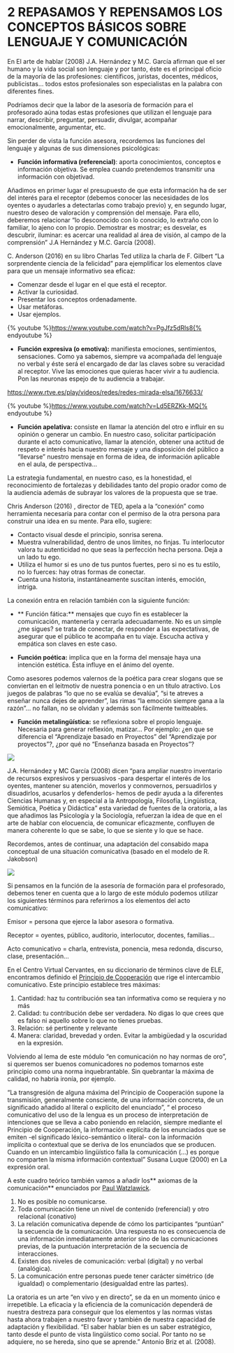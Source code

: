 # 2 REPASAMOS Y REPENSAMOS LOS CONCEPTOS BÁSICOS SOBRE LENGUAJE Y COMUNICACIÓN 

En El arte de hablar (2008) J.A. Hernández y M.C. García afirman que el ser humano  y la vida social son lenguaje y por tanto, éste es el principal oficio de la mayoría de las profesiones: científicos, juristas, docentes, médicos, publicistas… todos estos profesionales son especialistas en la palabra con diferentes fines.

Podríamos decir que la labor de la asesoría de formación para el profesorado aúna todas estas profesiones que utilizan el lenguaje para narrar, describir, preguntar, persuadir, divulgar, acompañar emocionalmente, argumentar, etc.

Sin perder de vista la función asesora, recordemos las funciones del lenguaje y algunas de sus dimensiones psicológicas:

*   **Función informativa (referencial)**: aporta conocimientos, conceptos e información objetiva. Se emplea cuando pretendemos transmitir una información con objetivad.

Añadimos en primer lugar el presupuesto de que esta información ha de ser del interés para el receptor (debemos conocer las necesidades de los oyentes o ayudarles a detectarlas como trabajo previo) y, en segundo lugar, nuestro deseo de valoración y comprensión del mensaje. Para ello, deberemos relacionar “lo desconocido con lo conocido, lo extraño con lo familiar, lo ajeno con lo propio. Demostrar es mostrar; es desvelar, es descubrir, iluminar: es acercar una realidad al área de visión, al campo de la comprensión” J.A Hernández y M.C. García (2008).

C. Anderson (2016) en su libro Charlas Ted utiliza la charla de F. Gilbert “La sorprendente ciencia de la felicidad” para ejemplificar los elementos clave para que un mensaje informativo sea eficaz:

*   Comenzar desde el lugar en el que está el receptor.
*   Activar la curiosidad.
*   Presentar los conceptos ordenadamente.
*   Usar metáforas.
*   Usar ejemplos.

{% youtube %}https://www.youtube.com/watch?v=PgJfz5dRls8{% endyoutube %}

*   **Función expresiva (o emotiva):** manifiesta emociones, sentimientos, sensaciones. Como ya sabemos, siempre va acompañada del lenguaje no verbal y éste será el encargado de dar las claves sobre su veracidad al receptor. Vive las emociones que quieras hacer vivir a tu audiencia. Pon las neuronas espejo de tu audiencia a trabajar.

https://www.rtve.es/play/videos/redes/redes-mirada-elsa/1676633/

{% youtube %}https://www.youtube.com/watch?v=Ld5ERZKk-MQ{% endyoutube %}

*   **Función apelativa:** consiste en llamar la atención del otro e influir en su opinión o generar un cambio. En nuestro caso, solicitar participación durante el acto comunicativo, llamar la atención,  obtener una actitud de respeto e interés hacia nuestro mensaje y una disposición del público a “llevarse” nuestro mensaje en forma de idea, de información aplicable en el aula, de perspectiva...

La estrategia fundamental, en nuestro caso, es la honestidad, el reconocimiento de fortalezas y debilidades tanto del propio orador como de la audiencia además de subrayar los valores de la propuesta que se trae.

Chris Anderson (2016) , director de TED, apela a la “conexión” como  herramienta necesaria para contar con el permiso de la otra persona para construir una idea en su mente. Para ello, sugiere:

*   Contacto visual desde el principio, sonrisa serena.
*   Muestra vulnerabilidad, dentro de unos límites, no finjas. Tu interlocutor valora tu autenticidad no que seas la perfección hecha persona. Deja a un lado tu ego.
*   Utiliza el humor si es uno de tus puntos fuertes, pero si no  es tu estilo, no lo fuerces: hay otras formas de conectar.
*   Cuenta una historia, instantáneamente suscitan interés, emoción, intriga.

La conexión  entra en relación también con la siguiente función:

*  ** Función fática:** mensajes que cuyo fin es establecer la comunicación,  mantenerla y cerrarla adecuadamente. No es un simple ¿me sigues? se trata de conectar, de responder a las expectativas, de asegurar que el público te acompaña en tu viaje. Escucha activa y empática son claves en este caso.

*   **Función poética:** implica que en la forma del mensaje haya una intención estética. Ésta influye en el ánimo del oyente.

Como asesores podemos valernos de la poética para crear slogans que se conviertan en el leitmotiv de nuestra ponencia o en un título atractivo. Los juegos de palabras “lo que no se evalúa se devalúa”, “si te atreves a enseñar nunca dejes de aprender”, las rimas “la emoción siempre gana a la razón”... no fallan, no se olvidan y además son fácilmente twitteables.

*   **Función metalingüística:** se reflexiona sobre el propio lenguaje. Necesaria para generar reflexión, matizar... Por ejemplo: ¿en que se diferencia el “Aprendizaje basado en Proyectos” del “Aprendizaje por proyectos”?, ¿por qué no “Enseñanza basada en Proyectos”?

![](/images/image11.png)

J.A. Hernández y MC García (2008) dicen “para ampliar nuestro inventario de recursos expresivos y persuasivos -para despertar el interés de los oyentes, mantener su atención, moverlos y conmovernos, persuadirlos y disuadirlos, acusarlos y defenderlos- hemos de pedir ayuda a la diferentes Ciencias Humanas y, en especial a la Antropología, Filosofía, Lingüística, Semiótica, Poética y Didáctica”  esta variedad de fuentes de la oratoria, a las que añadimos las Psicología y la Sociología,  refuerzan la idea de que en el arte de hablar con elocuencia, de comunicar eficazmente, confluyen de manera coherente lo que se sabe, lo que se siente y lo que se hace.

Recordemos, antes de continuar, una adaptación del consabido mapa conceptual de una situación comunicativa (basado en el modelo de R. Jakobson)

![](/images/image1.jpg)

Si pensamos en la función de la asesoría de formación para el profesorado, debemos tener en cuenta que a lo largo de este módulo podemos utilizar los siguientes términos para referirnos a los elementos del acto comunicativo:

Emisor =  persona que ejerce la labor asesora o formativa.

Receptor = oyentes, público, auditorio, interlocutor, docentes, familias...

Acto comunicativo = charla, entrevista, ponencia, mesa redonda, discurso, clase, presentación…

En el Centro Virtual Cervantes, en su diccionario de términos clave de ELE, encontramos definido el [Principio de Cooperación](https://www.google.com/url?q=https://cvc.cervantes.es/ensenanza/biblioteca_ele/diccio_ele/diccionario/principiocooperacion.htm&sa=D&ust=1516789737979000&usg=AFQjCNEnnBRzKQimZbUbmnWos71aRIf22Q) que rige el intercambio comunicativo. Este principio establece tres máximas:


1.  Cantidad: haz tu contribución sea tan informativa como se requiera y no más
2.  Calidad: tu contribución debe ser verdadera. No digas lo que crees que es falso ni aquello sobre lo que no tienes pruebas.
3.  Relación: sé pertinente y relevante
4.  Manera: claridad, brevedad y orden. Evitar la ambigüedad y la oscuridad en la expresión.

Volviendo al lema de este módulo “en comunicación no hay normas de oro”, si queremos ser buenos comunicadores no podemos tomarnos este principio como una norma inquebrantable. Sin quebrantar la máxima de calidad, no habría ironía, por ejemplo.

“La transgresión de alguna máxima del Principio de Cooperación supone la transmisión, generalmente consciente, de una información concreta, de un significado añadido al literal o explícito del enunciado”, “ el proceso comunicativo del uso de la lengua es un proceso de interpretación de intenciones que se lleva a cabo poniendo en relación, siempre mediante el Principio de Cooperación, la información explícita de los enunciados que se emiten -el significado léxico-semántico o literal- con la información implícita o contextual que se deriva de los enunciados que se producen. Cuando en un intercambio lingüístico falla la comunicación (...) es porque no comparten la misma información contextual” Susana Luque (2000) en La expresión oral.

A este cuadro teórico también vamos a añadir los** axiomas de la comunicación** enunciados por [Paul Watzlawick](https://www.google.com/url?q=https://es.wikipedia.org/wiki/Paul_Watzlawick&sa=D&ust=1516789737982000&usg=AFQjCNGU0c0W4IfMv7b4Xvkq2NFPjcod5Q).

1.  No es posible no comunicarse.
2.  Toda comunicación tiene un nivel de contenido (referencial) y otro relacional (conativo)
3.  La relación comunicativa depende de cómo los participantes “puntúan” la secuencia de la comunicación. Una respuesta no es consecuencia de una información inmediatamente anterior sino de las comunicaciones previas, de la puntuación  interpretación de la secuencia de interacciones.
4.  Existen dos niveles de comunicación: verbal (digital) y no verbal (analógica).
5.  La comunicación entre personas puede tener carácter simétrico (de igualdad) o complementario (desigualdad entre las partes).

La oratoria es un arte “en vivo y en directo”, se da en un momento único e irrepetible. La eficacia y la eficiencia de la comunicación dependerá de nuestra destreza para conseguir que los elementos y las normas vistas hasta ahora trabajen a nuestro favor y también de nuestra capacidad de adaptación y flexibilidad.  “El saber hablar bien es un saber estratégico, tanto desde el punto de vista lingüístico como social. Por tanto no se adquiere, no se hereda, sino que se aprende.” Antonio Briz et al. (2008).

